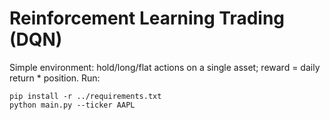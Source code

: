 # Reinforcement Learning Trading (DQN)

Simple environment: hold/long/flat actions on a single asset; reward = daily return * position.
Run:
```
pip install -r ../requirements.txt
python main.py --ticker AAPL
```
